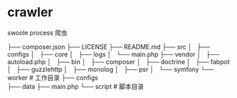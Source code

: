 # crawler
swoole process 爬虫

├── composer.json
├── LICENSE
├── README.md
├── src
│   ├── configs
│   ├── core
│   ├── logs
│   └── main.php
├── vendor
│   ├── autoload.php
│   ├── bin
│   ├── composer
│   ├── doctrine
│   ├── fabpot
│   ├── guzzlehttp
│   ├── monolog
│   ├── psr
│   └── symfony
└── worker 			# 工作目录
    ├── configs		
    ├── data
    ├── main.php
    └── script  	# 脚本目录